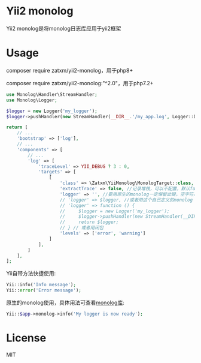 Yii2 monolog
==========

Yii2 monolog是将monolog日志库应用于yii2框架

# Usage

composer require zatxm/yii2-monolog，用于php8+

composer require zatxm/yii2-monolog:"^2.0"，用于php7.2+

```php
use Monolog\Handler\StreamHandler;
use Monolog\Logger;

$logger = new Logger('my_logger');
$logger->pushHandler(new StreamHandler(__DIR__.'/my_app.log', Logger::Debug));

return [
    // ...
    'bootstrap' => ['log'],    
    // ...    
    'components' => [
        // ...        
        'log' => [
            'traceLevel' => YII_DEBUG ? 3 : 0,
            'targets' => [
                [
                    'class' => \Zatxm\YiiMonolog\MonologTarget::class,
                    'extractTrace' => false, //记录堆栈，可以不配置，默认false
                    'logger' => '', //要用原生的monolog一定保留此键，空字符系统会生成monolog logger
                    // 'logger' => $logger, //或者用这个自己定义的monolog logger
                    // 'logger' => function () {
                    //     $logger = new Logger('my_logger');
                    //     $logger->pushHandler(new StreamHandler(__DIR__.'/my_app.log', Logger::Debug));
                    //     return $logger;
                    // } // 或者用闭包
                    'levels' => ['error', 'warning']
                ]
            ],
        ]
    ],
];
```

Yii自带方法快捷使用:

```php
Yii::info('Info message');
Yii::error('Error message');
```

原生的monolog使用，具体用法可查看[monolog库](https://github.com/Seldaek/monolog):

```php
Yii::$app->monolog->info('My logger is now ready');
```

# License

MIT
